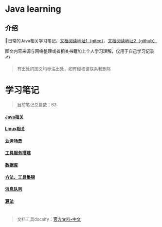 
# Java learning

## 介绍

🔞日常的Java相关学习笔记。[文档阅读地址1（gitee）](https://xieruhua.gitee.io/javalearning/#/)、[文档阅读地址2（github）](https://xieruhua.github.io/javalearning/#/)

图文内容来源与网络整理或者相关书籍加上个人学习理解，仅用于自己学习记录✍️

> 有出处的图文均标注出处，如有侵权请联系我删除


# 学习笔记



> 目前笔记总篇数：63
#### [Java相关](./Java相关/_dirs.md)
#### [Linux相关](./Linux相关/_dirs.md)
#### [业务场景](./业务场景/_dirs.md)
#### [工具服务搭建](./工具服务搭建/_dirs.md)
#### [数据库](./数据库/_dirs.md)
#### [方法、工具集锦](./方法、工具集锦/_dirs.md)
#### [消息队列](./消息队列/_dirs.md)
#### [算法](./算法/_dirs.md)
#
#
>文档工具docsify：[官方文档-中文](https://docsify.js.org/#/zh-cn/)